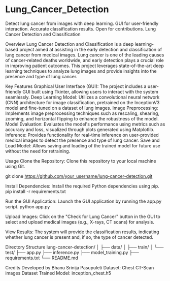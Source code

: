 # Lung_Cancer_Detection
Detect lung cancer from images with deep learning. GUI for user-friendly interaction. Accurate classification results. Open for contributions.
Lung Cancer Detection and Classification

Overview
Lung Cancer Detection and Classification is a deep learning-based project aimed at assisting in the early detection and classification of lung cancer from medical images. Lung cancer is one of the leading causes of cancer-related deaths worldwide, and early detection plays a crucial role in improving patient outcomes. This project leverages state-of-the-art deep learning techniques to analyze lung images and provide insights into the presence and type of lung cancer.

Key Features
Graphical User Interface (GUI): The project includes a user-friendly GUI built using Tkinter, allowing users to interact with the system seamlessly.
Deep Learning Model: Utilizes a convolutional neural network (CNN) architecture for image classification, pretrained on the InceptionV3 model and fine-tuned on a dataset of lung images.
Image Preprocessing: Implements image preprocessing techniques such as rescaling, shearing, zooming, and horizontal flipping to enhance the robustness of the model.
Model Evaluation: Evaluates the model's performance using metrics such as accuracy and loss, visualized through plots generated using Matplotlib.
Inference: Provides functionality for real-time inference on user-provided medical images to detect the presence and type of lung cancer.
Save and Load Model: Allows saving and loading of the trained model for future use without the need for retraining.


Usage
Clone the Repository: Clone this repository to your local machine using Git.

git clone https://github.com/your_username/lung-cancer-detection.git

Install Dependencies: Install the required Python dependencies using pip.
pip install -r requirements.txt

Run the GUI Application: Launch the GUI application by running the app.py script.
python app.py

Upload Images: Click on the "Check for Lung Cancer" button in the GUI to select and upload medical images (e.g., X-rays, CT scans) for analysis.

View Results: The system will provide the classification results, indicating whether lung cancer is present and, if so, the type of cancer detected.

Directory Structure
lung-cancer-detection/
│
├── data/
│   ├── train/
│   └── test/
├── app.py
├── inference.py
├── model_training.py
├── requirements.txt
└── README.md

Credits
Developed by Bhanu Srinija Pasupuleti
Dataset: Chest CT-Scan images Dataset
Trained Model: inception_chest.h5
